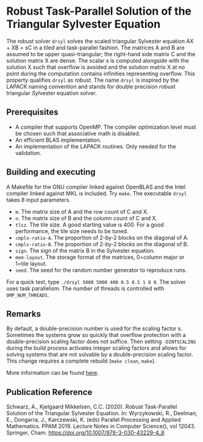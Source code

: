 # Robust Task-Parallel Solution of the Triangular Sylvester Equation 

The robust solver `drsyl` solves the scaled triangular Sylvester equation AX + XB = sC in a tiled and task-parallel fashion. The matrices A and B are assumed to be upper quasi-triangular; the right-hand side matrix C and the solution matrix X are dense. The scalar s is computed alongside with the solution X such that overflow is avoided and the solution matrix X at no point during the computation contains infinities representing overflow. This property qualifies `drsyl` as robust. The name `drsyl` is inspired by the LAPACK naming convention and stands for *d*ouble precision *r*obust triangular *Syl*vester equation solver.

## Prerequisites

* A compiler that supports OpenMP. The compiler optimization level must be chosen such that associative math is disabled.
* An efficient BLAS implementation.
* An implementation of the LAPACK routines. Only needed for the validation.

## Building and executing

A Makefile for the GNU compiler linked against OpenBLAS and the Intel compiler linked against MKL is included. Try `make`. The executable `drsyl` takes 8 input parameters.

* `m`. The matrix size of A and the row count of C and X.
* `n`. The matrix size of B and the column count of C and X.
* `tlsz`. The tile size. A good starting value is 400. For a good performance, the tile size needs to be tuned.
* `cmplx-ratio-A`. The proportion of 2-by-2 blocks on the diagonal of A.
* `cmplx-ratio-B`. The proportion of 2-by-2 blocks on the diagonal of B.
* `sign`. The sign of the matrix B in the Sylvester equation.
* `mem-layout`. The storage format of the matrices, 0=column major or 1=tile layout.
* `seed`. The seed for the random number generator to reproduce runs.

For a quick test, type `./drsyl 5000 5000 400 0.5 0.5 1 0 0`. The solver uses task parallelism. The number of threads is controlled with `OMP_NUM_THREADS`.

## Remarks

By default, a double-precision number is used for the scaling factor s. Sometimes the systems grow so quickly that overflow protection with a double-precision scaling factor does not suffice. Then setting `-DINTSCALING` during the build process activates integer scaling factors and allows for solving systems that are not solvable by a double-precision scaling factor. This change requires a complete rebuild (`make clean`, `make`).

More information can be found [here](https://people.cs.umu.se/angies/sylvester).

## Publication Reference

Schwarz, A., Kjelgaard Mikkelsen, C.C. (2020). Robust Task-Parallel Solution of the Triangular Sylvester Equation. In: Wyrzykowski, R., Deelman, E., Dongarra, J., Karczewski, K. (eds) Parallel Processing and Applied Mathematics. PPAM 2019. Lecture Notes in Computer Science(), vol 12043. Springer, Cham.  https://doi.org/10.1007/978-3-030-43229-4_8
